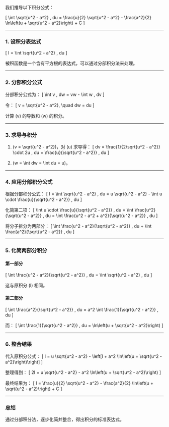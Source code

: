 我们推导以下积分公式：

\[
\int \sqrt{u^2 - a^2} \, du = \frac{u}{2} \sqrt{u^2 - a^2} - \frac{a^2}{2} \ln\left(u + \sqrt{u^2 - a^2}\right) + C
\]

---

### **1. 设积分表达式**

\[
I = \int \sqrt{u^2 - a^2} \, du
\]

被积函数是一个含有平方根的表达式，可以通过分部积分法来处理。

---

### **2. 分部积分公式**

分部积分公式为：
\[
\int v \, dw = vw - \int w \, dv
\]

令：
\[
v = \sqrt{u^2 - a^2}, \quad dw = du
\]

计算 \(v\) 的导数和 \(w\) 的积分。

---

### **3. 求导与积分**

1. \(v = \sqrt{u^2 - a^2}\)，对 \(u\) 求导得：
\[
dv = \frac{1}{2\sqrt{u^2 - a^2}} \cdot 2u \, du = \frac{u}{\sqrt{u^2 - a^2}} \, du
\]

2. \(w = \int dw = \int du = u\)。

---

### **4. 应用分部积分公式**

根据分部积分公式：
\[
I = \int \sqrt{u^2 - a^2} \, du = u \sqrt{u^2 - a^2} - \int u \cdot \frac{u}{\sqrt{u^2 - a^2}} \, du
\]

化简第二项：
\[
\int u \cdot \frac{u}{\sqrt{u^2 - a^2}} \, du = \int \frac{u^2}{\sqrt{u^2 - a^2}} \, du = \int \frac{u^2 - a^2 + a^2}{\sqrt{u^2 - a^2}} \, du
\]

将分子拆分为两部分：
\[
\int \frac{u^2 - a^2}{\sqrt{u^2 - a^2}} \, du + \int \frac{a^2}{\sqrt{u^2 - a^2}} \, du
\]

---

### **5. 化简两部分积分**

#### **第一部分**
\[
\int \frac{u^2 - a^2}{\sqrt{u^2 - a^2}} \, du = \int \sqrt{u^2 - a^2} \, du
\]

这与原积分 \(I\) 相同。

#### **第二部分**
\[
\int \frac{a^2}{\sqrt{u^2 - a^2}} \, du = a^2 \int \frac{1}{\sqrt{u^2 - a^2}} \, du
\]

而：
\[
\int \frac{1}{\sqrt{u^2 - a^2}} \, du = \ln\left(u + \sqrt{u^2 - a^2}\right)
\]

---

### **6. 整合结果**

代入原积分公式：
\[
I = u \sqrt{u^2 - a^2} - \left[I + a^2 \ln\left(u + \sqrt{u^2 - a^2}\right)\right]
\]

整理得到：
\[
2I = u \sqrt{u^2 - a^2} - a^2 \ln\left(u + \sqrt{u^2 - a^2}\right)
\]

最终结果为：
\[
I = \frac{u}{2} \sqrt{u^2 - a^2} - \frac{a^2}{2} \ln\left(u + \sqrt{u^2 - a^2}\right) + C
\]

---

### 总结

通过分部积分法，逐步化简并整合，得出积分的标准表达式。